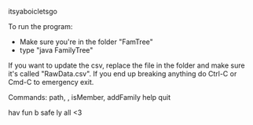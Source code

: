 itsyaboicletsgo

To run the program:
 - Make sure you're in the folder "FamTree"
 - type "java FamilyTree"

If you want to update the csv, replace the file in the folder and make sure it's called "RawData.csv".
If you end up breaking anything do Ctrl-C or Cmd-C to emergency exit.

Commands:
    path, <personName>, <personName>
    isMember, <personName>
    addFamily
    help
    quit

hav fun b safe ly all <3


